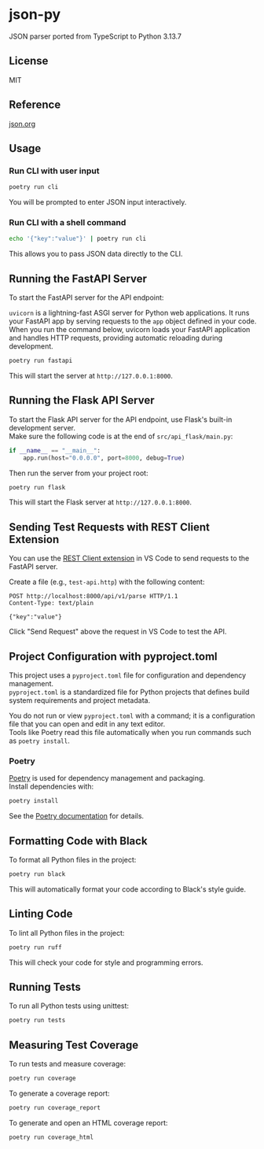 # json-py

JSON parser ported from TypeScript to Python 3.13.7

## License

MIT

## Reference

[json.org](http://json.org)

## Usage

### Run CLI with user input

```sh
poetry run cli
```

You will be prompted to enter JSON input interactively.

### Run CLI with a shell command

```sh
echo '{"key":"value"}' | poetry run cli
```

This allows you to pass JSON data directly to the CLI.

## Running the FastAPI Server

To start the FastAPI server for the API endpoint:

`uvicorn` is a lightning-fast ASGI server for Python web applications. It runs your FastAPI app by serving requests to the `app` object defined in your code. When you run the command below, uvicorn loads your FastAPI application and handles HTTP requests, providing automatic reloading during development.

```sh
poetry run fastapi
```

This will start the server at `http://127.0.0.1:8000`.

## Running the Flask API Server

To start the Flask API server for the API endpoint, use Flask's built-in development server.  
Make sure the following code is at the end of `src/api_flask/main.py`:

```python
if __name__ == "__main__":
    app.run(host="0.0.0.0", port=8000, debug=True)
```

Then run the server from your project root:

```sh
poetry run flask
```

This will start the Flask server at `http://127.0.0.1:8000`.

## Sending Test Requests with REST Client Extension

You can use the [REST Client extension](https://marketplace.visualstudio.com/items?itemName=humao.rest-client) in VS Code to send requests to the FastAPI server.

Create a file (e.g., `test-api.http`) with the following content:

```http
POST http://localhost:8000/api/v1/parse HTTP/1.1
Content-Type: text/plain

{"key":"value"}
```

Click "Send Request" above the request in VS Code to test the API.

## Project Configuration with pyproject.toml

This project uses a `pyproject.toml` file for configuration and dependency management.  
`pyproject.toml` is a standardized file for Python projects that defines build system requirements and project metadata.

You do not run or view `pyproject.toml` with a command; it is a configuration file that you can open and edit in any text editor.  
Tools like Poetry read this file automatically when you run commands such as `poetry install`.

### Poetry

[Poetry](https://python-poetry.org/) is used for dependency management and packaging.  
Install dependencies with:

```sh
poetry install
```

See the [Poetry documentation](https://python-poetry.org/docs/) for details.

## Formatting Code with Black

To format all Python files in the project:

```sh
poetry run black
```

This will automatically format your code according to Black's style guide.

## Linting Code

To lint all Python files in the project:

```sh
poetry run ruff
```

This will check your code for style and programming errors.

## Running Tests

To run all Python tests using unittest:

```sh
poetry run tests
```

## Measuring Test Coverage

To run tests and measure coverage:

```sh
poetry run coverage
```

To generate a coverage report:

```sh
poetry run coverage_report
```

To generate and open an HTML coverage report:

```sh
poetry run coverage_html
```

